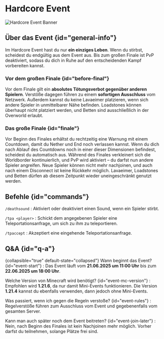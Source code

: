 <primary-label ref="event-running"/>
<secondary-label ref="hardcore-event-mc-version"/>
<secondary-label ref="hardcore-event-date"/>

# Hardcore Event

![Hardcore Event Banner](hardcore-event.png)

## Über das Event {id="general-info"}

Im Hardcore Event hast du nur **ein einziges Leben**. Wenn du stirbst, scheidest du endgültig aus
dem
Event aus. Bis zum großen Finale ist PvP deaktiviert, sodass du dich in Ruhe auf den entscheidenden
Kampf vorbereiten kannst.

### Vor dem großen Finale {id="before-final"}

Vor dem Finale gilt ein **absolutes Tötungsverbot gegenüber anderen Spielern**. Verstöße dagegen
führen
zu einem **sofortigen Ausschluss** vom Netzwerk. Außerdem kannst du keine Lavaeimer platzieren, wenn
sich andere Spieler in unmittelbarer Nähe befinden. Loadstones können überhaupt nicht platziert
werden,
und Betten sind ausschließlich in der Overworld erlaubt.

### Das große Finale {id="finale"}

Vor Beginn des Finales erhältst du rechtzeitig eine Warnung mit einem Countdown, damit du Nether und
End noch verlassen kannst. Wenn du dich nach Ablauf des Countdowns noch in einer dieser Dimensionen
befindest, scheidest du automatisch aus. Während des Finales verkleinert sich die Worldborder
kontinuierlich, und PvP wird aktiviert – du darfst nun andere Spieler angreifen. Neue Spieler können
nicht mehr nachjoinen, und auch nach einem Disconnect ist keine Rückkehr möglich. Lavaeimer,
Loadstones und Betten dürfen ab diesem Zeitpunkt wieder uneingeschränkt genutzt werden.

## Befehle {id="commands"}

`/deathsound`
: Aktiviert oder deaktiviert einen Sound, wenn ein Spieler stirbt.

`/tpa <player>`
: Schickt dem angegebenen Spieler eine Teleportationsanfrage, um sich zu ihm zu teleportieren.

`/tpaccept`
: Akzeptiert eine eingehende Teleportationsanfrage.

## Q&A {id="q-a"}

{collapsible="true" default-state="collapsed"}
Wann beginnt das Event? {id="event-start"}
: Das Event läuft vom **21.06.2025 um 11:00 Uhr** bis zum **22.06.2025 um 18:00 Uhr**.

Welche Version von Minecraft wird benötigt? {id="event-mc-version"}
: Empfohlen wird **1.21.6**, da nur damit Mini-Events funktionieren.
Die Version **1.21.4** kannst du ebenfalls verwenden, dann jedoch ohne Mini-Events.

Was passiert, wenn ich gegen die Regeln verstoße? {id="event-rules"}
: Regelverstöße führen zum Ausschluss vom Event und gegebenenfalls vom gesamten Server.

Kann man auch später noch dem Event beitreten? {id="event-join-later"}
: Nein, nach Beginn des Finales ist kein Nachjoinen mehr möglich. Vorher darfst du teilnehmen,
solange Plätze frei sind.
